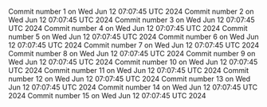 Commit number 1 on Wed Jun 12 07:07:45 UTC 2024
Commit number 2 on Wed Jun 12 07:07:45 UTC 2024
Commit number 3 on Wed Jun 12 07:07:45 UTC 2024
Commit number 4 on Wed Jun 12 07:07:45 UTC 2024
Commit number 5 on Wed Jun 12 07:07:45 UTC 2024
Commit number 6 on Wed Jun 12 07:07:45 UTC 2024
Commit number 7 on Wed Jun 12 07:07:45 UTC 2024
Commit number 8 on Wed Jun 12 07:07:45 UTC 2024
Commit number 9 on Wed Jun 12 07:07:45 UTC 2024
Commit number 10 on Wed Jun 12 07:07:45 UTC 2024
Commit number 11 on Wed Jun 12 07:07:45 UTC 2024
Commit number 12 on Wed Jun 12 07:07:45 UTC 2024
Commit number 13 on Wed Jun 12 07:07:45 UTC 2024
Commit number 14 on Wed Jun 12 07:07:45 UTC 2024
Commit number 15 on Wed Jun 12 07:07:45 UTC 2024
